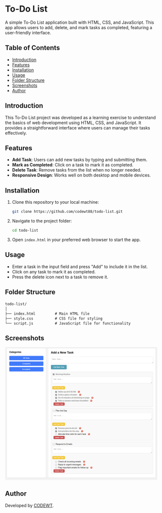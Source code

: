 
# To-Do List

A simple To-Do List application built with HTML, CSS, and JavaScript. This app allows users to add, delete, and mark tasks as completed, featuring a user-friendly interface.

## Table of Contents

- [Introduction](#introduction)
- [Features](#features)
- [Installation](#installation)
- [Usage](#usage)
- [Folder Structure](#folder-structure)
- [Screenshots](#screenshots)
- [Author](#author)

## Introduction

This To-Do List project was developed as a learning exercise to understand the basics of web development using HTML, CSS, and JavaScript. It provides a straightforward interface where users can manage their tasks effectively.

## Features

- **Add Task**: Users can add new tasks by typing and submitting them.
- **Mark as Completed**: Click on a task to mark it as completed.
- **Delete Task**: Remove tasks from the list when no longer needed.
- **Responsive Design**: Works well on both desktop and mobile devices.

## Installation

1. Clone this repository to your local machine:
   ```bash
   git clone https://github.com/codewt88/todo-list.git
   ```
2. Navigate to the project folder:
   ```bash
   cd todo-list
   ```
3. Open `index.html` in your preferred web browser to start the app.

## Usage

- Enter a task in the input field and press "Add" to include it in the list.
- Click on any task to mark it as completed.
- Press the delete icon next to a task to remove it.

## Folder Structure

```
todo-list/
│
├── index.html         # Main HTML file
├── style.css          # CSS file for styling
└── script.js          # JavaScript file for functionality
```

## Screenshots

![Screenshot of To-Do List](screenshot.png)

## Author

Developed by [CODEWT](https://github.com/codewt88).
